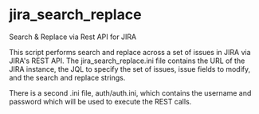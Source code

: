 # jira_search_replace
Search &amp; Replace via Rest API for JIRA

This script performs search and replace across a set of issues in JIRA via JIRA's REST API.
The jira_search_replace.ini file contains the URL of the JIRA instance, the JQL to specify the set of issues, 
issue fields to modify, and the search and replace strings.

There is a second .ini file, auth/auth.ini, which contains the username and password which will be used to execute the REST calls.
